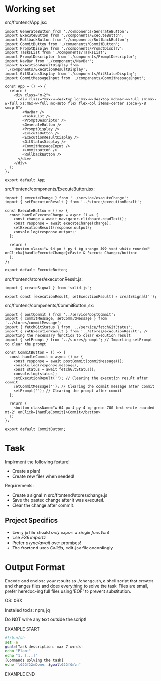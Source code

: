 # Working set

src/frontend/App.jsx:
```
import GenerateButton from './components/GenerateButton';
import ExecuteButton from './components/ExecuteButton';
import RollbackButton from './components/RollbackButton';
import CommitButton from './components/CommitButton';
import PromptDisplay from './components/PromptDisplay';
import TasksList from './components/TasksList';
import PromptDescriptor from './components/PromptDescriptor';
import NavBar from './components/NavBar';
import ExecutionResultDisplay from './components/ExecutionResultDisplay';
import GitStatusDisplay from './components/GitStatusDisplay';
import CommitMessageInput from './components/CommitMessageInput';

const App = () => {
  return (
    <div class="m-2">
      <div class="max-w-desktop lg:max-w-desktop md:max-w-full sm:max-w-full xs:max-w-full mx-auto flex flex-col items-center space-y-8 sm:p-0">
        <NavBar />
        <TasksList />
        <PromptDescriptor />
        <GenerateButton />
        <PromptDisplay />
        <ExecuteButton />
        <ExecutionResultDisplay />
        <GitStatusDisplay />
        <CommitMessageInput />
        <CommitButton />
        <RollbackButton />
      </div>
    </div>
  );
};

export default App;

```

src/frontend/components/ExecuteButton.jsx:
```
import { executeChange } from '../service/executeChange';
import { setExecutionResult } from '../stores/executionResult';

const ExecuteButton = () => {
  const handleExecuteChange = async () => {
    const change = await navigator.clipboard.readText();
    const response = await executeChange(change);
    setExecutionResult(response.output);
    console.log(response.output);
  };

  return (
    <button class="w-64 px-4 py-4 bg-orange-300 text-white rounded" onClick={handleExecuteChange}>Paste & Execute Change</button>
  );
};

export default ExecuteButton;

```

src/frontend/stores/executionResult.js:
```
import { createSignal } from 'solid-js';

export const [executionResult, setExecutionResult] = createSignal('');

```

src/frontend/components/CommitButton.jsx:
```
import { postCommit } from '../service/postCommit';
import { commitMessage, setCommitMessage } from '../stores/commitMessage';
import { fetchGitStatus } from '../service/fetchGitStatus';
import { setExecutionResult } from '../stores/executionResult'; // Importing the necessary function to clear execution result
import { setPrompt } from '../stores/prompt'; // Importing setPrompt to clear the prompt

const CommitButton = () => {
  const handleCommit = async () => {
    const response = await postCommit(commitMessage());
    console.log(response.message);
    const status = await fetchGitStatus();
    console.log(status);
    setExecutionResult(''); // Clearing the execution result after commit
    setCommitMessage(''); // Clearing the commit message after commit
    setPrompt(''); // Clearing the prompt after commit
  };

  return (
    <button className="w-64 px-4 py-4 bg-green-700 text-white rounded mt-2" onClick={handleCommit}>Commit</button>
  );
};

export default CommitButton;

```


# Task

Implement the following feature!

- Create a plan!
- Create new files when needed!

Requirements:

- Create a signal in src/frontend/stores/change.js
- Save the pasted change after it was executed.
- Clear the change after commit.



## Project Specifics

- Every js file should *only export a single function*!
- Use *ES6 imports*!
- Prefer *async/await* over promises!
- The frontend uses *Solidjs*, edit .jsx file accordingly


# Output Format

Encode and enclose your results as ./change.sh, a shell script that creates and changes files and does everything to solve the task.
Files are small, prefer heredoc-ing full files using 'EOF' to prevent substitution.

OS: OSX

Installed tools: npm, jq


Do NOT write any text outside the script!

EXAMPLE START

```sh
#!/bin/sh
set -e
goal=[Task description, max 7 words]
echo "Plan:"
echo "1. [...]"
[Commands solving the task]
echo "\033[32mDone: $goal\033[0m\n"
```

EXAMPLE END

